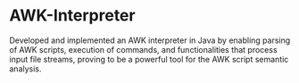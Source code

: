 # AWK-Interpreter

Developed and implemented an AWK interpreter in Java by enabling parsing of AWK scripts, execution of commands, and functionalities that process input file streams, proving to be a powerful tool for the AWK script semantic analysis.
